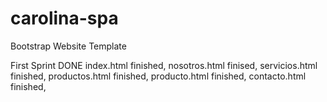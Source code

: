 # carolina-spa
Bootstrap Website Template

First Sprint DONE
index.html finished,
nosotros.html finised,
servicios.html finished,
productos.html finished,
producto.html finished,
contacto.html finished,
